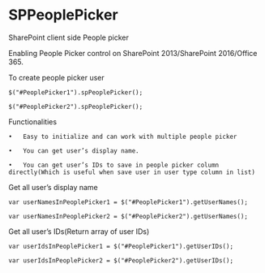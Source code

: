# SPPeoplePicker


SharePoint client side People picker

Enabling People Picker control on SharePoint 2013/SharePoint 2016/Office 365.




To create people picker user


	$("#PeoplePicker1").spPeoplePicker();

	$("#PeoplePicker2").spPeoplePicker();



Functionalities

	•	Easy to initialize and can work with multiple people picker

	•	You can get user’s display name.

	•	You can get user’s IDs to save in people picker column directly(Which is useful when save user in user type column in list)





Get all user’s display name

	var userNamesInPeoplePicker1 = $("#PeoplePicker1").getUserNames();

	var userNamesInPeoplePicker2 = $("#PeoplePicker2").getUserNames();



Get all user’s IDs(Return array of user IDs)

	var userIdsInPeoplePicker1 = $("#PeoplePicker1").getUserIDs();

	var userIdsInPeoplePicker2 = $("#PeoplePicker2").getUserIDs();


